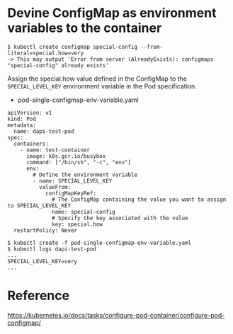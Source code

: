 # Devine ConfigMap as environment variables to the container

```
$ kubectl create configmap special-config --from-literal=special.how=very
-> This may output 'Error from server (AlreadyExists): configmaps "special-config" already exists'
```

Assign the special.how value defined in the ConfigMap to the `SPECIAL_LEVEL_KEY` environment variable in the Pod specification.

* pod-single-configmap-env-variable.yaml
```
apiVersion: v1
kind: Pod
metadata:
  name: dapi-test-pod
spec:
  containers:
    - name: test-container
      image: k8s.gcr.io/busybox
      command: ["/bin/sh", "-c", "env"]
      env:
        # Define the environment variable
        - name: SPECIAL_LEVEL_KEY
          valueFrom:
            configMapKeyRef:
              # The ConfigMap containing the value you want to assign to SPECIAL_LEVEL_KEY
              name: special-config
              # Specify the key associated with the value
              key: special.how
  restartPolicy: Never
```

```
$ kubectl create -f pod-single-configmap-env-variable.yaml
$ kubectl logs dapi-test-pod
...
SPECIAL_LEVEL_KEY=very
...
```

# Reference
https://kubernetes.io/docs/tasks/configure-pod-container/configure-pod-configmap/


